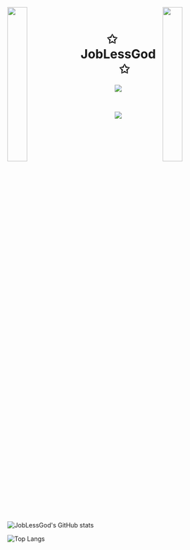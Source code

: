 <img align="left" src="https://user-images.githubusercontent.com/65187002/144930161-2f783401-8d27-4fdf-a2f7-cc0ba32f1f1f.gif" width="30%" style="display:inline;"><img align="right" src="https://user-images.githubusercontent.com/65187002/144930161-2f783401-8d27-4fdf-a2f7-cc0ba32f1f1f.gif" width="30%" style="display:inline;">
<br>

<p align="center">
    <h1 align="center">✩&emsp;JobLessGod&emsp;✩</h1>
</p>
<p align="center">
    <img src="https://readme-typing-svg.herokuapp.com/?lines=Yooooooo+Buddy;Welcome+to+my+profile!;Have+a+look+around!&font=Fira%20Code&color=%23D62F79&center=true&width=280&height=50">
</p>
<br>
<p align="center">
    <img id="preview" src="https://komarev.com/ghpvc/?username=joblessgod&color=yellow">
</p>
<p align="center" display="inline">
    <!-- <a href="https://leetcode.com/joblessgod/"><img width="48%" src="https://leetcode.card.workers.dev/joblessgod?theme=dark&font=baloo&extension=null&border=2&border_radius=8"></a>
    <a href="https://github.com/joblessgod"><img width="50%" src="https://github-readme-stats.vercel.app/api/top-langs/?username=joblessgod&theme=dark&layout=compact&langs_count=5&bg_color=101010&hide_title=true"></a> -->

<!-- ### Hi there 👋
I am **JobLessGod** -->

![JobLessGod's GitHub stats](https://github-readme-stats.vercel.app/api?username=joblessgod&show_icons=true&theme=radical)

![Top Langs](https://github-readme-stats.vercel.app/api/top-langs/?username=joblessgod&theme=tokyonight&layout=compact)

</p>

